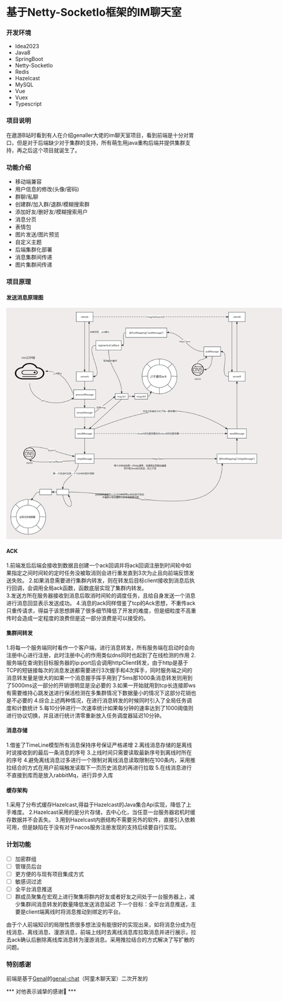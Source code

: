 ﻿# 基于Netty-SocketIo框架的IM聊天室

### 开发环境
- Idea2023
- Java8
- SpringBoot
- Netty-SocketIo
- Redis
- Hazelcast
- MySQL
- Vue 
- Vuex 
- Typescript
### 项目说明
在遨游B站时看到有人在介绍genaller大佬的im聊天室项目，看到前端是十分对胃口，但是对于后端缺少对于集群的支持，所有萌生用java重构后端并提供集群支持，再之后这个项目就诞生了。

### 功能介绍
- 移动端兼容
- 用户信息的修改(头像/密码)
- 群聊/私聊
- 创建群/加入群/退群/模糊搜索群
- 添加好友/删好友/模糊搜索用户
- 消息分页
- 表情包
- 图片发送/图片预览
- 自定义主题
- 后端集群化部署
- 消息集群间传递
- 图片集群间传递
### 项目原理
#### 发送消息原理图
<img src="./assets/send.png" style="max-width:800px">
    

#### ACK
1.前端发后后端会接收到数据且创建一个ack回调并将ack回调注册到时间轮中如果指定之间时间轮的定时任务没被取消则会进行重发直到3次为止且向前端反馈发送失败。
2.如果消息需要进行集群内转发，则在转发后目标client接收到消息后执行回调，会调用全局ack函数，函数底层实现了集群内转发。    
3.发送方所在服务器接收到消息后取消时间轮的调度任务，且给自身发送一个消息进行消息回显表示发送成功。
4.消息的ack同样借鉴了tcp的Ack思想，不重传ack只重传请求，得益于该思想屏蔽了很多细节降低了开发的难度，但是细粒度不高重传时会造成一定程度的浪费但是这一部分浪费是可以接受的。
#### 集群间转发
1.将每一个服务端同时看作一个客户端，进行消息转发，所有服务端在启动时会向注册中心进行注册，此时注册中心的作用类似dns同时也起到了在线检测的作用
2.服务端在查询到目标服务器的ip:port后会调用httpClient转发，由于http是基于TCP的短链接每次的消息发送都需要进行3次握手和4次挥手，同时服务端之间的消息转发量是很大的如果一个消息握手挥手用到了5ms那1000条消息转发则用到了5000ms这一部分的开销很明显是没必要的
3.如果一开始就用到tcp长连接即ws有需要维持心跳发送进行保活检测在多集群情况下数据量小的情况下这部分花销也是不必要的
4.综合上述两种情况，在进行消息转发的时候同时引入了全局任务调度和计数统计
5.每10分钟进行一次速率统计如果每分钟的速率达到了1000阈值则进行协议切换，并且进行统计清零重新放入任务调度器延迟10分钟。
#### 消息存储
1.借鉴了TimeLine模型所有消息保持序号保证严格递增
2.离线消息存储的是离线时说接收到的最后一条消息的序号
3.上线时间只需要读取最新序号到离线时所在的序号
4.避免离线消息过多进行一个限制对离线消息读取限制在100条内，采用推拉结合的方式在用户前端触发读取下一页历史消息的再进行拉取
5.在线消息进行不直接到库而是放入rabbitMq，进行异步入库
#### 缓存架构
1.采用了分布式缓存Hazelcast,得益于Hazelcast的Java集合Api实现，降低了上手难度。
2.Hazelcast采用的是分片存储，去中心化，当任意一台服务器宕机时缓存数据并不会丢失。
3.用到Hazelcast内嵌结构不需要另外的软件，直接引入依赖可用，但是缺陷在于没有对于nacos服务注册发现的支持后续要自行实现。
### 计划功能
* [ ] 加密群组
* [ ] 管理员后台
* [ ] 更方便的与现有项目集成方式
* [ ] 敏感词过滤
* [ ] 全平台消息推送
* [ ] 群成员聚集在宏观上进行聚集将群内好友或者好友之间处于一台服务器上，减少集群间消息转发的数量降低发送消息延迟
下一个目标：全平台消息推送，主要是client端离线时将消息推动到绑定的平台。

由于个人前端知识的局限性质很多想法没有能很好的实现出来，如将消息分成为在线消息、离线消息、漫游消息，前端上线时去离线消息库拉取消息并进行展示，拉去ack确认后删除离线库消息转为漫游消息。采用推拉结合的方式解决了写扩散的问题。

### 特别感谢
前端是基于[Genal](https://github.com/genaller)的[genal-chat](https://github.com/genaller/genal-chat)（阿童木聊天室）二次开发的

*** 对他表示诚挚的感谢🙏 ***
